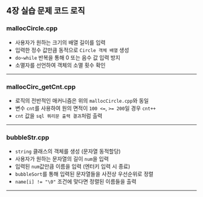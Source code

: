 ## 4장 실습 문제 코드 로직
### mallocCircle.cpp
- 사용자가 원하는 크기의 배열 길이를 입력
- 입력한 정수 값만큼 동적으로 `Circle 객체 배열` 생성
- `do~while` 반복을 통해 0 또는 음수 값 입력 방지
- 소멸자를 선언하여 객체의 소멸 횟수 확인 
---
### mallocCirc_getCnt.cpp
- 로직의 전반적인 매커니즘은 위의 `mallocCircle.cpp`와 동일
- 변수 `cnt`를 사용하여 원의 면적이 `100 <=`, `>= 200`일 경우 `cnt++`
- `cnt` 값을 `sql 쿼리문 출력 결과`처럼 출력
---
### bubbleStr.cpp
- `string` 클래스의 객체를 생성 (문자열 동적할당)
- 사용자가 원하는 문자열의 길이 `num`을 입력
- 입력된 `num`값만큼 이름을 입력 (엔터키 입력 시 종료)
- `bubbleSort`를 통해 입력된 문자열들을 사전상 우선순위로 정렬
- `name[i] != "\0"` 조건에 맞다면 정렬된 이름들을 출력
---
### 